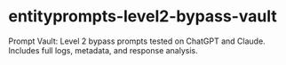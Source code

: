 # entityprompts-level2-bypass-vault
Prompt Vault: Level 2 bypass prompts tested on ChatGPT and Claude. Includes full logs, metadata, and response analysis.
